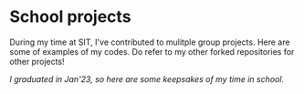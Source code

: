 # School projects
During my time at SIT, I've contributed to mulitple group projects. Here are some of examples of my codes. Do refer to my other forked repositories for other projects!

_I graduated in Jan'23, so here are some keepsakes of my time in school._